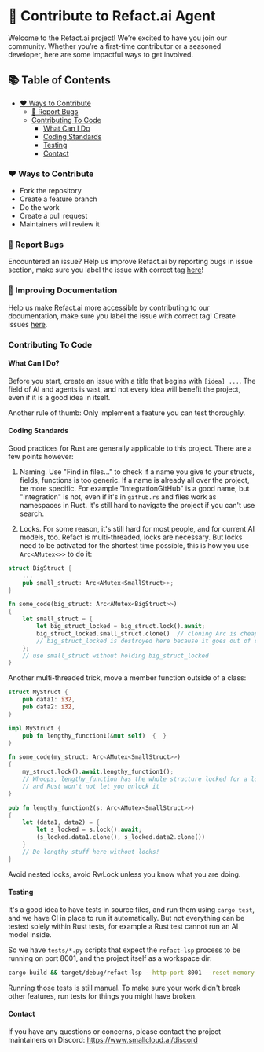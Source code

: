 # 🌟 Contribute to Refact.ai Agent

Welcome to the Refact.ai project! We’re excited to have you join our community. Whether you’re a first-time contributor or a seasoned developer, here are some impactful ways to get involved.


## 📚 Table of Contents
- [❤️ Ways to Contribute](#%EF%B8%8F-ways-to-contribute)
  - [🐛 Report Bugs](#-report-bugs)
  - [Contributing To Code](#contributing-to-code)
    - [ What Can I Do](#what-can-i-do)
    - [Coding Standards](#coding-standards)
    - [Testing](#testing)
    - [Contact](#contact)


### ❤️ Ways to Contribute

* Fork the repository
* Create a feature branch
* Do the work
* Create a pull request
* Maintainers will review it

### 🐛 Report Bugs
Encountered an issue? Help us improve Refact.ai by reporting bugs in issue section, make sure you label the issue with correct tag [here](https://github.com/smallcloudai/refact-lsp/issues)! 

### 📖 Improving Documentation
Help us make Refact.ai more accessible by contributing to our documentation, make sure you label the issue with correct tag! Create issues [here](https://github.com/smallcloudai/web_docs_refact_ai/issues).

### Contributing To Code

#### What Can I Do?

Before you start, create an issue with a title that begins with `[idea] ...`. The field of AI and agents is vast,
and not every idea will benefit the project, even if it is a good idea in itself.

Another rule of thumb: Only implement a feature you can test thoroughly.


#### Coding Standards

Good practices for Rust are generally applicable to this project. There are a few points however:

1. Naming. Use "Find in files..." to check if a name you give to your structs, fields, functions is too
generic. If a name is already all over the project, be more specific. For example "IntegrationGitHub" is a good
name, but "Integration" is not, even if it's in `github.rs` and files work as namespaces in Rust. It's
still hard to navigate the project if you can't use search.

2. Locks. For some reason, it's still hard for most people, and for current AI models, too. Refact is
multi-threaded, locks are necessary. But locks need to be activated for the shortest time possible, this
is how you use `Arc<AMutex<>>` to do it:

```rust
struct BigStruct {
    ...
    pub small_struct: Arc<AMutex<SmallStruct>>;
}

fn some_code(big_struct: Arc<AMutex<BigStruct>>)
{
    let small_struct = {
        let big_struct_locked = big_struct.lock().await;
        big_struct_locked.small_struct.clone()  // cloning Arc is cheap
        // big_struct_locked is destroyed here because it goes out of scope
    };
    // use small_struct without holding big_struct_locked
}
```

Another multi-threaded trick, move a member function outside of a class:

```rust
struct MyStruct {
    pub data1: i32,
    pub data2: i32,
}

impl MyStruct {
    pub fn lengthy_function1(&mut self)  {  }
}

fn some_code(my_struct: Arc<AMutex<SmallStruct>>)
{
    my_struct.lock().await.lengthy_function1();
    // Whoops, lengthy_function has the whole structure locked for a long time,
    // and Rust won't not let you unlock it
}

pub fn lengthy_function2(s: Arc<AMutex<SmallStruct>>)
{
    let (data1, data2) = {
        let s_locked = s.lock().await;
        (s_locked.data1.clone(), s_locked.data2.clone())
    }
    // Do lengthy stuff here without locks!
}
```

Avoid nested locks, avoid RwLock unless you know what you are doing.


#### Testing

It's a good idea to have tests in source files, and run them using `cargo test`, and we
have CI in place to run it automatically.
But not everything can be tested solely within Rust tests, for example a Rust test cannot run
an AI model inside.

So we have `tests/*.py` scripts that expect the `refact-lsp` process to be running on port 8001,
and the project itself as a workspace dir:


```bash
cargo build && target/debug/refact-lsp --http-port 8001 --reset-memory --experimental --workspace-folder . --logs-stderr --vecdb --ast
```

Running those tests is still manual. To make sure your work didn't break other features,
run tests for things you might have broken.


#### Contact

If you have any questions or concerns, please contact the project maintainers on Discord:
https://www.smallcloud.ai/discord


